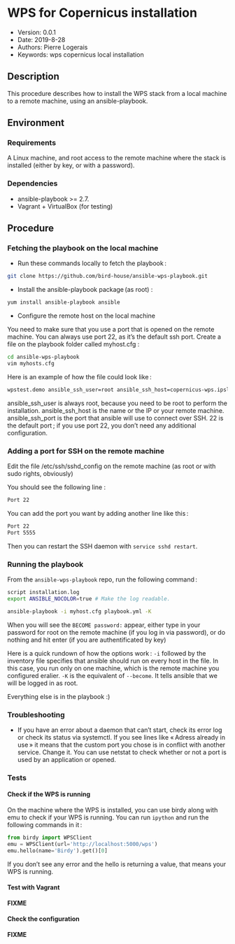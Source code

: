 WPS for Copernicus installation
=========================

* Version: 0.0.1
* Date: 2019-8-28
* Authors: Pierre Logerais
* Keywords: wps copernicus local installation

## Description

This procedure describes how to install the WPS stack from a local machine to a remote machine, using an ansible-playbook.

## Environment

### Requirements

A Linux machine, and root access to the remote machine where the stack is installed (either by key, or with a password).

### Dependencies

* ansible-playbook >= 2.7.
* Vagrant + VirtualBox (for testing)

## Procedure

### Fetching the playbook on the local machine

* Run these commands locally to fetch the playbook :

```bash
git clone https://github.com/bird-house/ansible-wps-playbook.git
```

* Install the ansible-playbook package (as root) :

```bash
yum install ansible-playbook ansible
```

* Configure the remote host on the local machine 

You need to make sure that you use a port that is opened on the remote machine. You can always use port 22, as it’s the default ssh port. Create a file on the playbook folder called myhost.cfg :

```bash
cd ansible-wps-playbook
vim myhosts.cfg
```

Here is an example of how the file could look like :

```bash
wpstest.demo ansible_ssh_user=root ansible_ssh_host=copernicus-wps.ipsl.upmc.fr ansible_ssh_port=22
```

ansible_ssh_user is always root, because you need to be root to perform the installation.
ansible_ssh_host is the name or the IP or your remote machine.
ansible_ssh_port is the port that ansible will use to connect over SSH. 22 is the default port ; if you use port 22, you don’t need any additional configuration.

### Adding a port for SSH on the remote machine

Edit the file /etc/ssh/sshd_config on the remote machine (as root or with sudo rights, obviously)

You should see the following line :

```bash
Port 22
```

You can add the port you want by adding another line like this :

```bash
Port 22
Port 5555
```

Then you can restart the SSH daemon with `service sshd restart`.

### Running the playbook

From the `ansible-wps-playbook` repo, run the following command :

```bash
script installation.log
export ANSIBLE_NOCOLOR=true # Make the log readable.

ansible-playbook -i myhost.cfg playbook.yml -K
```

When you will see the `BECOME password:` appear, either type in your password for root on the remote machine (if you log in via password), or do nothing and hit enter (if you are authentificated by key)

Here is a quick rundown of how the options work :
`-i` followed by the inventory file specifies that ansible should run on every host in the file. In this case, you run only on one machine, which is the remote machine you configured eralier.
`-K` is the equivalent of `--become`. It tells ansible that we will be logged in as root.

Everything else is in the playbook :)

### Troubleshooting

* If you have an error about a daemon that can’t start, check its error log or check its status via systemctl. If you see lines like « Adress already in use » it means that the custom port you chose is in conflict with another service. Change it. You can use netstat to check whether or not a port is used by an application or opened.

### Tests

#### Check if the WPS is running

On the machine where the WPS is installed, you can use birdy along with emu to check if your WPS is running. You can run `ipython` and run the following commands in it :

```py
from birdy import WPSClient
emu = WPSClient(url='http://localhost:5000/wps')
emu.hello(name='Birdy').get()[0]
```

If you don’t see any error and the hello is returning a value, that means your WPS is running.

#### Test with Vagrant

**FIXME**

#### Check the configuration

**FIXME**


